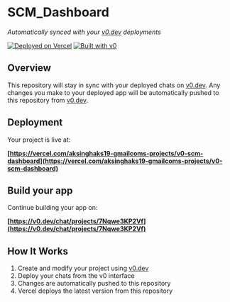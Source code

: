 # SCM_Dashboard

*Automatically synced with your [v0.dev](https://v0.dev) deployments*

[![Deployed on Vercel](https://img.shields.io/badge/Deployed%20on-Vercel-black?style=for-the-badge&logo=vercel)](https://vercel.com/aksinghaks19-gmailcoms-projects/v0-scm-dashboard)
[![Built with v0](https://img.shields.io/badge/Built%20with-v0.dev-black?style=for-the-badge)](https://v0.dev/chat/projects/7Nqwe3KP2Vf)

## Overview

This repository will stay in sync with your deployed chats on [v0.dev](https://v0.dev).
Any changes you make to your deployed app will be automatically pushed to this repository from [v0.dev](https://v0.dev).

## Deployment

Your project is live at:

**[https://vercel.com/aksinghaks19-gmailcoms-projects/v0-scm-dashboard](https://vercel.com/aksinghaks19-gmailcoms-projects/v0-scm-dashboard)**

## Build your app

Continue building your app on:

**[https://v0.dev/chat/projects/7Nqwe3KP2Vf](https://v0.dev/chat/projects/7Nqwe3KP2Vf)**

## How It Works

1. Create and modify your project using [v0.dev](https://v0.dev)
2. Deploy your chats from the v0 interface
3. Changes are automatically pushed to this repository
4. Vercel deploys the latest version from this repository